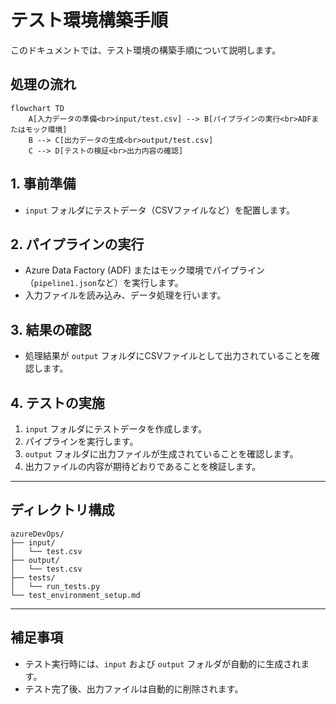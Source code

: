 # テスト環境構築手順

このドキュメントでは、テスト環境の構築手順について説明します。

## 処理の流れ

```mermaid
flowchart TD
    A[入力データの準備<br>input/test.csv] --> B[パイプラインの実行<br>ADFまたはモック環境]
    B --> C[出力データの生成<br>output/test.csv]
    C --> D[テストの検証<br>出力内容の確認]
```

## 1. 事前準備
- `input` フォルダにテストデータ（CSVファイルなど）を配置します。

## 2. パイプラインの実行
- Azure Data Factory (ADF) またはモック環境でパイプライン（`pipeline1.json`など）を実行します。
- 入力ファイルを読み込み、データ処理を行います。

## 3. 結果の確認
- 処理結果が `output` フォルダにCSVファイルとして出力されていることを確認します。

## 4. テストの実施
1. `input` フォルダにテストデータを作成します。
2. パイプラインを実行します。
3. `output` フォルダに出力ファイルが生成されていることを確認します。
4. 出力ファイルの内容が期待どおりであることを検証します。

---

## ディレクトリ構成

```
azureDevOps/
├── input/
│   └── test.csv
├── output/
│   └── test.csv
├── tests/
│   └── run_tests.py
└── test_environment_setup.md
```

---

## 補足事項
- テスト実行時には、`input` および `output` フォルダが自動的に生成されます。
- テスト完了後、出力ファイルは自動的に削除されます。
